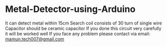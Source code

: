 # Metal-Detector-using-Arduino
It can detect metal within 15cm
Search coil consists of 30 turn of single wire
Capacitor should be ceramic capacitor 
If you done this circuit very carefully it will be worked well 
If you face any problem please contact via email: mamun.tech007@gmail.com
